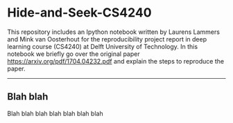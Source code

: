 # Hide-and-Seek-CS4240

This repository includes an Ipython notebook written by Laurens Lammers and Mink van Oosterhout for the reproducibility project report in deep learning course (CS4240) at Delft University of Technology. In this notebook we briefly go over the original paper https://arxiv.org/pdf/1704.04232.pdf and explain the steps to reproduce the paper.

----------------
## Blah blah
Blah blah blah blah blah blah blah
